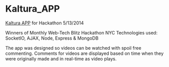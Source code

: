 Kaltura_APP
===========

[Kaltura APP](http://protected-woodland-6743.herokuapp.com/) for Hackathon 5/13/2014

Winners of Monthly Web-Tech Blitz Hackathon NYC
Technologies used: SocketIO, AJAX, Node, Express & MongoDB

The app was designed so videos can be watched with spoil free commenting.
Comments for videos are displayed based on time when they were originally made and in real-time as video plays.
